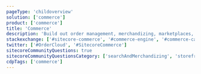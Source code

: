 ```yaml
---
pageType: 'childoverview'
solution: ['commerce']
product: ['commerce']
title: 'Commerce'
description: 'Build out order management, merchandizing, marketplaces, and storefronts'
stackexchange: ['#sitecore-commerce', '#commerce-engine', '#commerce-catalog', '#commerce-server', '#commerce-connect']
twitter: ['#OrderCloud', '#SitecoreCommerce']
sitecoreCommunityQuestions: true
sitecoreCommunityQuestionsCategory: ['searchAndMerchandizing', 'storefrontsAndMarketplaces']
cdpTags: ['commerce']
---
```

